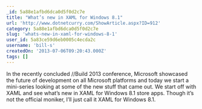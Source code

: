 ```yaml
---
_id: 5a88e1afbd6dca0d5f0d2c7e
title: "What’s new in XAML for Windows 8.1"
url: 'http://www.dotnetcurry.com/ShowArticle.aspx?ID=912'
category: 5a88e1afbd6dca0d5f0d2c7e
slug: 'whats-new-in-xaml-for-windows-8-1'
user_id: 5a83ce59d6eb0005c4ecda2c
username: 'bill-s'
createdOn: '2013-07-06T09:20:43.000Z'
tags: []
---
```


In the recently concluded //Build 2013 conference, Microsoft showcased the future of development on all Microsoft platforms and today we start a mini-series looking at some of the new stuff that came out. We start off with XAML and see what’s new in XAML for Windows 8.1 store apps. Though it’s not the official moniker, I’ll just call it XAML for Windows 8.1.
